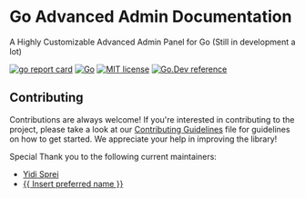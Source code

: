 # Go Advanced Admin Documentation

A Highly Customizable Advanced Admin Panel for Go (Still in development a lot)

[![go report card](https://goreportcard.com/badge/github.com/go-advanced-admin/admin "go report card")](https://goreportcard.com/report/github.com/go-advanced-admin/admin)
[![Go](https://github.com/go-advanced-admin/admin/actions/workflows/tests.yml/badge.svg)](https://github.com/go-advanced-admin/admin/actions/workflows/tests.yml)
[![MIT license](https://img.shields.io/badge/license-MIT-brightgreen.svg)](https://opensource.org/licenses/MIT)
[![Go.Dev reference](https://img.shields.io/badge/go.dev-reference-blue?logo=go&logoColor=white)](https://pkg.go.dev/github.com/go-advanced-admin/admin?tab=doc)

## Contributing
Contributions are always welcome! If you're interested in contributing to the project, please take a look at our [Contributing Guidelines](CONTRIBUTING.md) file for guidelines on how to get started. We appreciate your help in improving the library!

Special Thank you to the following current maintainers:
- [Yidi Sprei](https://github.com/YidiDev)
- [{{ Insert preferred name }}](https://github.com/coal-rock)